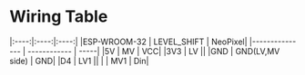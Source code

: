 Wiring Table
============
|:----:|:----:|:----:|
|ESP-WROOM-32 | LEVEL_SHIFT | NeoPixel|
|--------------- | ------------ | -----|
|5V | MV | VCC|
|3V3 | LV ||
|GND | GND(LV,MV side) | GND|
|D4 | LV1 ||
| | MV1 | Din|
